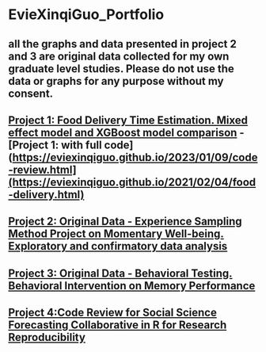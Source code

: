 # EvieXinqiGuo_Portfolio

## all the graphs and data presented in project 2 and 3 are original data collected for my own graduate level studies. Please do not use the data or graphs for any purpose without my consent. 

## [Project 1: Food Delivery Time Estimation. Mixed effect model and XGBoost model comparison](https://github.com/EvieXinqiGuo/EvieXinqiGuo_Portfolio/blob/main/Food%20Delivery%20Time%20Expectation/readme.md) - [Project 1: with full code](https://eviexinqiguo.github.io/2023/01/09/code-review.html](https://eviexinqiguo.github.io/2021/02/04/food-delivery.html)


## [Project 2: Original Data - Experience Sampling Method Project on Momentary Well-being. Exploratory and confirmatory data analysis](https://github.com/EvieXinqiGuo/EvieXinqiGuo_Portfolio/tree/main/Experience%20Sampling%20Project)

## [Project 3: Original Data - Behavioral Testing. Behavioral Intervention on Memory Performance](https://github.com/EvieXinqiGuo/EvieXinqiGuo_Portfolio/blob/main/BehavioralInterventionOnMemory.Rmd)

## [Project 4:Code Review for Social Science Forecasting Collaborative in R for Research Reproducibility](https://eviexinqiguo.github.io/2023/01/09/code-review.html)
